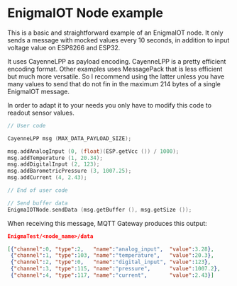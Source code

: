 # EnigmaIOT Node example

This is a basic and straightforward example of an EnigmaIOT node. It only sends a message with mocked values every 10 seconds, in addition to input voltage value on ESP8266 and ESP32.

It uses CayenneLPP as payload encoding. CayenneLPP is a pretty efficient encoding format. Other examples uses MessagePack that is less efficient but much more versatile. So I recommend using the latter unless you have many values to send that do not fin in the maximum 214 bytes of a single EnigmaIOT message.

In order to adapt it to your needs you only have to modify this code to readout sensor values.

```c++
// User code

CayenneLPP msg (MAX_DATA_PAYLOAD_SIZE);

msg.addAnalogInput (0, (float)(ESP.getVcc ()) / 1000);
msg.addTemperature (1, 20.34);
msg.addDigitalInput (2, 123);
msg.addBarometricPressure (3, 1007.25);
msg.addCurrent (4, 2.43);

// End of user code

// Send buffer data
EnigmaIOTNode.sendData (msg.getBuffer (), msg.getSize ());
```

When receiving this message, MQTT Gateway produces this output:

```json
EnigmaTest/<node_name>/data 

[{"channel":0, "type":2,   "name":"analog_input",  "value":3.28},
 {"channel":1, "type":103, "name":"temperature",   "value":20.3},
 {"channel":2, "type":0,   "name":"digital_input", "value":123},
 {"channel":3, "type":115, "name":"pressure",      "value":1007.2},
 {"channel":4, "type":117, "name":"current",       "value":2.43}]
```

